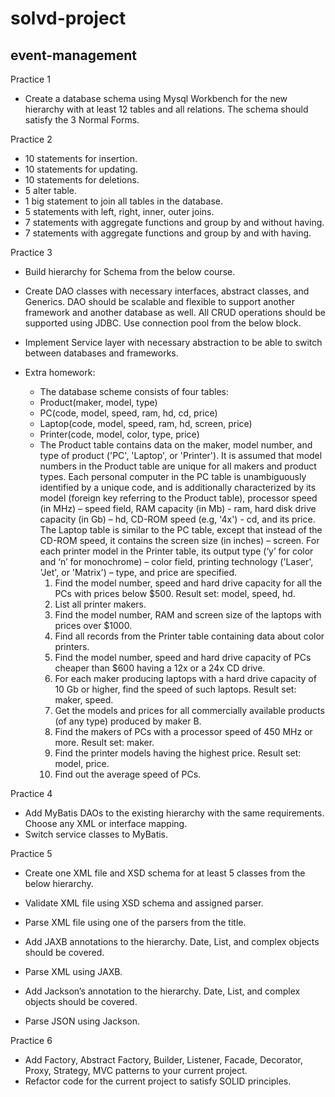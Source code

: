 # solvd-project

## event-management

Practice 1

- Create a database schema using Mysql Workbench for the new hierarchy with at least 12 tables and all relations. The schema should satisfy the 3
  Normal Forms.

Practice 2

- 10 statements for insertion.
- 10 statements for updating.
- 10 statements for deletions.
- 5 alter table.
- 1 big statement to join all tables in the database.
- 5 statements with left, right, inner, outer joins.
- 7 statements with aggregate functions and group by and without having.
- 7 statements with aggregate functions and group by and with having.

Practice 3

- Build hierarchy for Schema from the below course.
- Create DAO classes with necessary interfaces, abstract classes, and Generics. DAO should be scalable and flexible to support another framework
  and another database as well. All CRUD operations should be supported using JDBC. Use connection pool from the below block.
- Implement Service layer with necessary abstraction to be able to switch between databases and frameworks.

- Extra homework:
    - The database scheme consists of four tables:
    - Product(maker, model, type)
    - PC(code, model, speed, ram, hd, cd, price)
    - Laptop(code, model, speed, ram, hd, screen, price)
    - Printer(code, model, color, type, price)
    - The Product table contains data on the maker, model number, and type of product ('PC', 'Laptop', or 'Printer'). It is assumed that model
      numbers
      in the Product table are unique for all makers and product types. Each personal computer in the PC table is unambiguously identified by a unique
      code, and is additionally characterized by its model (foreign key referring to the Product table), processor speed (in MHz) – speed field, RAM
      capacity (in Mb) - ram, hard disk drive capacity (in Gb) – hd, CD-ROM speed (e.g, '4x') - cd, and its price. The Laptop table is similar to
      the PC table, except that instead of the CD-ROM speed, it contains the screen size (in inches) – screen. For each printer model in the
      Printer table, its output type (‘y’ for color and ‘n’ for monochrome) – color field, printing technology ('Laser', 'Jet', or 'Matrix') –
      type, and price are specified.
        1. Find the model number, speed and hard drive capacity for all the PCs with prices below $500. Result set: model, speed, hd.
        2. List all printer makers.
        3. Find the model number, RAM and screen size of the laptops with prices over $1000.
        4. Find all records from the Printer table containing data about color printers.
        5. Find the model number, speed and hard drive capacity of PCs cheaper than $600 having a 12x or a 24x CD drive.
        6. For each maker producing laptops with a hard drive capacity of 10 Gb or higher, find the speed of such laptops. Result set: maker, speed.
        7. Get the models and prices for all commercially available products (of any type) produced by maker B.
        8. Find the makers of PCs with a processor speed of 450 MHz or more. Result set: maker.
        9. Find the printer models having the highest price. Result set: model, price.
        10. Find out the average speed of PCs.

Practice 4

- Add MyBatis DAOs to the existing hierarchy with the same requirements. Choose any XML or interface mapping.
- Switch service classes to MyBatis.

Practice 5

- Create one XML file and XSD schema for at least 5 classes from the below hierarchy.
- Validate XML file using XSD schema and assigned parser.
- Parse XML file using one of the parsers from the title.

- Add JAXB annotations to the hierarchy. Date, List, and complex objects should be covered.
- Parse XML using JAXB.

- Add Jackson’s annotation to the hierarchy. Date, List, and complex objects should be covered.
- Parse JSON using Jackson.

Practice 6

- Add Factory, Abstract Factory, Builder, Listener, Facade, Decorator, Proxy, Strategy, MVC patterns to your current
  project.
- Refactor code for the current project to satisfy SOLID principles.